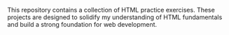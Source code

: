 This repository contains a collection of HTML practice exercises. These projects are designed to solidify my understanding of HTML fundamentals and build a strong foundation for web development.
